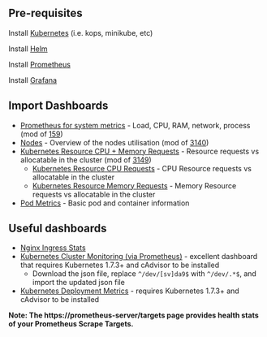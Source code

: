 ## Pre-requisites
Install [Kubernetes](https://kubernetes.io) (i.e. kops, minikube, etc)

Install [Helm](https://github.com/kubernetes/helm)

Install [Prometheus](https://github.com/kubernetes/charts/tree/master/stable/prometheus)

Install [Grafana](https://github.com/kubernetes/charts/tree/master/stable/grafana)

## Import Dashboards

* [Prometheus for system metrics](dashboards/prometheus-system_rev1.json) - Load, CPU, RAM, network, process (mod of [159](https://grafana.com/dashboards/159))
* [Nodes](dashboards/nodes_rev1.json) - Overview of the nodes utilisation (mod of [3140](https://grafana.com/dashboards/3140))
* [Kubernetes Resource CPU + Memory Requests](dashboards/resource-requests_rev1.json) - Resource requests vs allocatable in the cluster (mod of [3149](https://grafana.com/dashboards/3149))
  * [Kubernetes Resource CPU Requests](dashboards/resource-cpu-requests.json) - CPU Resource requests vs allocatable in the cluster
  * [Kubernetes Resource Memory Requests](dashboards/resource-memory-requests.json) - Memory Resource requests vs allocatable in the cluster
* [Pod Metrics](dashboards/pod_metrics.json) - Basic pod and container information

## Useful dashboards
* [Nginx Ingress Stats](https://grafana.com/dashboards/3050)
* [Kubernetes Cluster Monitoring (via Prometheus)](https://grafana.com/dashboards/315) - excellent dashboard that requires Kubernetes 1.7.3+ and cAdvisor to be installed
  * Download the json file, replace `^/dev/[sv]da9$` with `^/dev/.*$`, and import the updated json file
* [Kubernetes Deployment Metrics](https://grafana.com/dashboards/741) - requires Kubernetes 1.7.3+ and cAdvisor to be installed

**Note: The https://prometheus-server/targets page provides health stats of your Prometheus Scrape Targets.**

